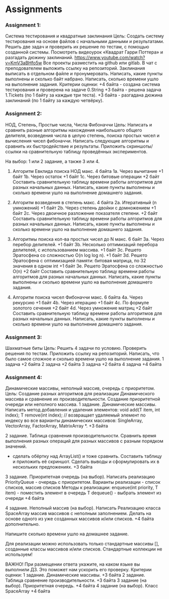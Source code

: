 # Assignments

### Assignment 1:

Система тестирования и квадратные заклинания
Цель: Создать систему тестирования на основе файлов с начальными данными и результатами. Решить две задач и проверить их решение по тестам, с помощью созданной системы. Посмотреть видеоурок «Квадрат Гарри Поттера» и разгадать дюжину заклинаний. https://www.youtube.com/watch?v=KmV3aBHfo5w
Все проекты разместить на github или gitlab.
В чат с преподователем выложить ссылку на репозиторий.
Заклинания выписать в отдельном файле и пронумеровать.
Написать, какие пункты выполнены и сколько байт набрано.
Написать, сколько времени ушло на выполнение задания.
Критерии оценки: +4 байта - создана система тестирования и проверена на задаче 0.String
+3 байта - решена задача 1.Tickets (по 1 байту за каждые три теста).
+3 байта - разгадана дюжина заклинаний (по 1 байту за каждую четвёрку).

### Assignment 2:

НОД, Степень, Простые числа, Числа Фибоначчи
Цель: Написать и сравнить разные алгоритмы нахождения наибольшего общего делителя, возведения числа в целую степень, поиска простых чисел и вычисления чисел фибоначчи.
Написать следующие алгоритмы и сравнить их быстродействие и результаты.
Приложить скриншоты/ссылки на сравнительную таблицу проведённых экспериментов.

На выбор: 1 или 2 задание, а также 3 или 4.

1. Алгоритм Евклида поиска НОД макс. 4 байта
1a. Через вычитание
+1 байт 1b. Через остаток
+1 байт 1c. Через битовые операции
+2 байт Составить сравнительную таблицу времени работы алгоритмов для разных начальных данных.
Написать, какие пункты выполнены и сколько времени ушло на выполнение домашнего задания.
2. Алгоритм возведения в степень макс. 4 байта
2а. Итеративный (n умножений)
+1 байт 2b. Через степень двойки с домножением
+1 байт 2c. Через двоичное разложение показателя степени.
+2 байт Составить сравнительную таблицу времени работы алгоритмов для разных начальных данных.
Написать, какие пункты выполнены и сколько времени ушло на выполнение домашнего задания.

3. Алгоритмы поиска кол-ва простых чисел до N макс. 6 байт
3a. Через перебор делителей.
+1 байт 3b. Несколько оптимизаций перебора делителей, с использованием массива.
+1 байт 3c. Решето Эратосфена со сложностью O(n log log n).
+1 байт 3d. Решето Эратосфена с оптимизацией памяти: битовая матрица, по 32 значения в одном int
+1 байт 3e. Решето Эратосфена со сложностью O(n)
+2 байт Составить сравнительную таблицу времени работы алгоритмов для разных начальных данных.
Написать, какие пункты выполнены и сколько времени ушло на выполнение домашнего задания.

4. Алгоритм поиска чисел Фибоначчи макс. 6 байта
4a. Через рекурсию
+1 байт 4b. Через итерацию
+1 байт 4c. По формуле золотого сечения
+2 байт 4d. Через умножение матриц
+2 байт Составить сравнительную таблицу времени работы алгоритмов для разных начальных данных.
Написать, какие пункты выполнены и сколько времени ушло на выполнение домашнего задания.

### Assignment 3:

Шахматные биты
Цель: Решить 4 задачи по условию. Проверить решения по тестам. Приложить ссылку на репозиторий. Написать, что было самое сложное и сколько времени ушло на выполнение задания.
1 задача +2 байта
2 задача +2 байта
3 задача +2 байта
4 задача +4 байта

### Assignment 4:

Динамические массивы, неполный массив, очередь с приоритетом.
Цель: Создание разных алгоритмов для реализации Динамического массива и сравнение их производительности. Создание приоритетной очереди или неполного массива.
1 задание. Динамические массивы.
Написать метод добавления и удаления элементов:
void add(T item, int index);
T remove(int index); // возвращает удаляемый элемент
по индексу во все варианты динамических массивов:
SingleArray, VectorArray, FactorArray, MatrixArray *.
+3 байта

2 задание. Таблица сравнения производительности.
Сравнить время выполнения разных операций
для разных массивов с разным порядком значений.
* сделать обёртку над ArrayList() и тоже сравнить.
Составить таблицу и приложить её скриншот.
Сделать выводы и сформулировать их в нескольких предложениях.
+3 байта

3 задание. Приоритетная очередь (на выбор).
Написать реализацию PriorityQueue - очередь с приоритетом.
Варианты реализации - список списков, массив списков
Методы к реализации:
enqueue(int priority, T item) - поместить элемент в очередь
T dequeue() - выбрать элемент из очереди
+4 байта

4 задание. Неполный массив (на выбор).
Написать Реализацию класса SpaceArray массив массивов с неполным заполнением.
Делать на основе одного из уже созданных массивов и/или списков.
+4 байта дополнительно.

Напишите сколько времени ушло на домашнее задание.

Для реализации можно использовать только стандартные массивы [], созданные классы массивов и/или списков. Стандартные коллекции не используем!

ВАЖНО! При размещении ответа укажите, на каком языке вы выполнили ДЗ. Это поможет нам ускорить его проверку.
Критерии оценки: 1 задание. Динамические массивы. +3 байта
2 задание. Таблица сравнение производительности. +3 байта
3 задание (на выбор). Приоритетная очередь. +4 байта
4 задание (на выбор). Класс SpaceArray +4 байта


